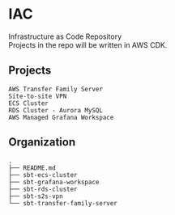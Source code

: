 # IAC

Infrastructure as Code Repository  
Projects in the repo will be written in AWS CDK.

## Projects

`AWS Transfer Family Server`  
`Site-to-site VPN`  
`ECS Cluster`  
`RDS Cluster - Aurora MySQL`  
`AWS Managed Grafana Workspace`

## Organization

```
.
├── README.md
├── sbt-ecs-cluster
├── sbt-grafana-workspace
├── sbt-rds-cluster
├── sbt-s2s-vpn
└── sbt-transfer-family-server
```
